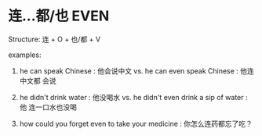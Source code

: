 # 连...都/也 EVEN

Structure: 连 + O + 也/都 + V

examples:

1. he can speak Chinese : 他会说中文 vs. he can even speak Chinese : 他连中文都
   会说

2. he didn't drink water : 他没喝水 vs. he didn't even drink a sip of water : 他
   连一口水也没喝

3. how could you forget even to take your medicine : 你怎么连药都忘了吃？
